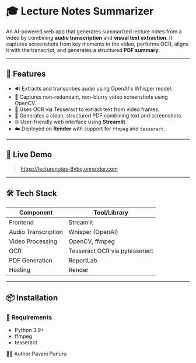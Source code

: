 # 🎓 Lecture Notes Summarizer

An AI-powered web app that generates summarized lecture notes from a video by combining **audio transcription** and **visual text extraction**. It captures screenshots from key moments in the video, performs OCR, aligns it with the transcript, and generates a structured **PDF summary**.

---

## 📌 Features

- 🔊 Extracts and transcribes audio using OpenAI's Whisper model.
- 📸 Captures non-redundant, non-blurry video screenshots using OpenCV.
- 🧠 Uses OCR via Tesseract to extract text from video frames.
- 📄 Generates a clean, structured PDF combining text and screenshots.
- 🌐 User-friendly web interface using **Streamlit**.
- ☁️ Deployed on **Render** with support for `ffmpeg` and `tesseract`.

---

## 🚀 Live Demo

> https://lecturenotes-8vbq.onrender.com

---

## 🛠️ Tech Stack

| Component         | Tool/Library               |  
|------------------|----------------------------|  
| Frontend         | Streamlit                  |  
| Audio Transcription | Whisper (OpenAI)          |  
| Video Processing | OpenCV, ffmpeg             |  
| OCR              | Tesseract OCR via pytesseract |  
| PDF Generation   | ReportLab                  |  
| Hosting          | Render                     |  

---

## 📦 Installation

### 🔧 Requirements
- Python 3.9+
- ffmpeg
- tesseract

🙋‍♀️ Author
Pavani Punuru
